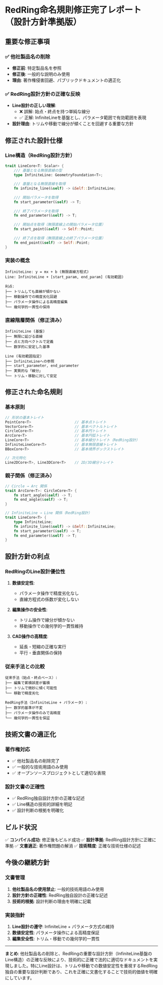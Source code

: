 # RedRing命名規則修正完了レポート（設計方針準拠版）

## 重要な修正事項

### ✅ 他社製品名の削除
- **修正前**: 特定製品名を参照
- **修正後**: 一般的な説明のみ使用
- **理由**: 著作権侵害回避、パブリックドキュメントの適正化

### ✅ RedRing設計方針の正確な反映
- **Line設計の正しい理解**: 
  - ❌ 誤解: 始点・終点を持つ単純な線分
  - ✅ 正解: InfiniteLineを基盤とし、パラメータ範囲で有効範囲を表現
- **設計理由**: トリムや移動で線分が傾くことを回避する重要な方針

## 修正された設計仕様

### Line構造（RedRing設計方針）
```rust
trait LineCore<T: Scalar> {
    /// 基盤となる無限直線の型
    type InfiniteLine: GeometryFoundation<T>;
    
    /// 基盤となる無限直線を取得
    fn infinite_line(&self) -> &Self::InfiniteLine;
    
    /// 開始パラメータを取得
    fn start_parameter(&self) -> T;
    
    /// 終了パラメータを取得  
    fn end_parameter(&self) -> T;
    
    /// 開始点を取得（無限直線上の開始パラメータ位置）
    fn start_point(&self) -> Self::Point;
    
    /// 終了点を取得（無限直線上の終了パラメータ位置）
    fn end_point(&self) -> Self::Point;
}
```

### 実装の概念
```text
InfiniteLine: y = mx + b (無限直線方程式)
Line: InfiniteLine + [start_param, end_param] (有効範囲)

利点:
├── トリムしても直線が傾かない
├── 移動操作での精度劣化回避
├── パラメータ操作による高精度編集
└── 幾何学的一貫性の保持
```

### 直線階層関係（修正済み）
```text
InfiniteLine (基盤)
├── 無限に延びる直線
├── 点と方向ベクトルで定義
└── 数学的に安定した基準

Line (有効範囲指定)
├── InfiniteLineへの参照
├── start_parameter, end_parameter
├── 実質的な「線分」
└── トリム・移動に対して安定
```

## 修正された命名規則

### 基本原則
```rust
// 形状の基本トレイト
PointCore<T>                    // 基本点トレイト
VectorCore<T>                   // 基本ベクトルトレイト
CircleCore<T>                   // 基本円トレイト
ArcCore<T>                      // 基本円弧トレイト
LineCore<T>                     // 基本線分トレイト（RedRing設計）
InfiniteLineCore<T>             // 基本無限直線トレイト
BBoxCore<T>                     // 基本境界ボックストレイト

// 次元特化
Line2DCore<T>, Line3DCore<T>    // 2D/3D線分トレイト
```

### 親子関係（修正済み）
```rust
// Circle → Arc 関係
trait ArcCore<T>: CircleCore<T> {
    fn start_angle(&self) -> T;
    fn end_angle(&self) -> T;
}

// InfiniteLine → Line 関係（RedRing設計）
trait LineCore<T> {
    type InfiniteLine;
    fn infinite_line(&self) -> &Self::InfiniteLine;
    fn start_parameter(&self) -> T;
    fn end_parameter(&self) -> T;
}
```

## 設計方針の利点

### RedRingのLine設計優位性
1. **数値安定性**: 
   - パラメータ操作で精度劣化なし
   - 直線方程式の係数が変化しない

2. **編集操作の安全性**:
   - トリム操作で線分が傾かない
   - 移動操作での幾何学的一貫性維持

3. **CAD操作の高精度**:
   - 延長・短縮の正確な実行
   - 平行・垂直関係の保持

### 従来手法との比較
```text
従来手法（始点・終点ベース）:
├── 編集で累積誤差が蓄積
├── トリムで微妙に傾く可能性
└── 移動で精度劣化

RedRing手法（InfiniteLine + パラメータ）:
├── 数学的基準が不変
├── パラメータ操作のみで高精度
└── 幾何学的一貫性を保証
```

## 技術文書の適正化

### 著作権対応
- ✅ 他社製品名の削除完了
- ✅ 一般的な技術用語のみ使用
- ✅ オープンソースプロジェクトとして適切な表現

### 設計文書の正確性
- ✅ RedRing独自設計方針の正確な記述
- ✅ Line構造の技術的詳細を明記
- ✅ 設計判断の根拠を明確化

## ビルド状況

✅ **コンパイル成功**: 修正後もビルド成功
✅ **設計準拠**: RedRing設計方針に正確に準拠
✅ **文書適正**: 著作権問題の解消
✅ **技術精度**: 正確な技術仕様の記述

## 今後の継続方針

### 文書管理
1. **他社製品名の使用禁止**: 一般的技術用語のみ使用
2. **設計方針の正確性**: RedRing独自設計の正確な記述
3. **技術的根拠**: 設計判断の理由を明確に記載

### 実装指針
1. **Line設計の遵守**: InfiniteLine + パラメータ方式の維持
2. **数値安定性**: パラメータ操作による高精度保証
3. **編集安全性**: トリム・移動での幾何学的一貫性

---

**まとめ**: 他社製品名の削除と、RedRingの重要な設計方針（InfiniteLine基盤のLine構造）の正確な反映により、技術的に正確で法的に適切なドキュメントを実現しました。特にLine設計は、トリムや移動での数値安定性を重視するRedRing独自の重要な設計判断であり、これを正確に文書化することで技術的価値を明確にしています。